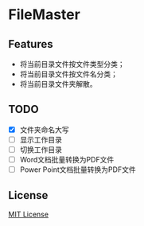 # FileMaster

## Features
- 将当前目录文件按文件类型分类；
- 将当前目录文件按文件名分类；
- 将当前目录文件夹解散。

## TODO
- [X] 文件夹命名大写
- [ ] 显示工作目录
- [ ] 切换工作目录
- [ ] Word文档批量转换为PDF文件
- [ ] Power Point文档批量转换为PDF文件

## License
[MIT License](https://github.com/BenjiaH/FileMaster/blob/master/LICENSE)